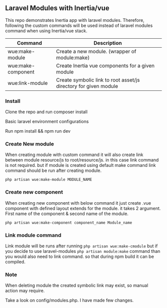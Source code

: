 ## Laravel Modules with Inertia/vue

This repo demonstrates Inertia app with laravel modules. Therefore, following the custom commands will be used instead of laravel modules command when using Inertia/vue stack.

| Command            | Description                                                      |
|--------------------|------------------------------------------------------------------|
| wue:make-module    | Create a new module. (wrapper of module:make)                    |
| wue:make-component | Create Inertia vue components for a given module                 |
| wue:link-module    | Create symbolic link to root asset/js directory for given module |

### Install

Clone the repo and run composer install

Basic laravel environment configurations

Run npm install && npm run dev

### Create New module
When creating module with custom command it will also create link between module resource/js to root/resource/js.
in this case link command is not required. but if module is created using default make command link command should be run after creating module.

`php artisan wue:make-module MODULE_NAME` 

### Create new component
When creating new component with below command it just create .vue component with defined layout extends for the module.
it takes 2 argument. First name of the component & second name of the module.

`php artisan wue:make-component component_name Module_name`

### Link module command
Link module will be runs after running `php artisan wue:make-cmodule` but if you decide to use laravel-modules `php artisan module:make` command than you would also need to link command. so that during npm build it can be compiled.

### Note
When deleting module the created symbolic link may exist, so manual action may require.

Take a look on config/modules.php. I have made few changes.
